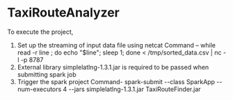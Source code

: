 # TaxiRouteAnalyzer

To execute the project,

1. Set up the streaming of input data file using netcat Command – while read -r line ; do echo "$line"; sleep 1; done < /tmp/sorted_data.csv | nc -l -p 8787
2. External library simplelatlng-1.3.1.jar is required to be passed when submitting spark job
3. Trigger the spark project Command- spark-submit --class SparkApp --num-executors 4 --jars simplelatlng-1.3.1.jar TaxiRouteFinder.jar
